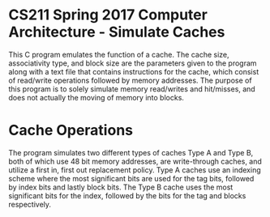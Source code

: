 # CS211 Spring 2017 Computer Architecture - Simulate Caches
This C program emulates the function of a cache. The cache size, associativity type, and block size are the parameters given to the program along with a text file that contains instructions for the cache, which consist of read/write operations followed by memory addresses. The purpose of this program is to solely simulate memory read/writes and hit/misses, and does not actually the moving of memory into blocks. 

# Cache Operations
The program simulates two different types of caches Type A and Type B, both of which use 48 bit memory addresses, are write-through caches, and utilize a first in, first out replacement policy. Type A caches use an indexing scheme where the most significant bits are used for the tag bits, followed by index bits and lastly block bits. The Type B cache uses the most significant bits for the index, followed by the bits for the tag and blocks respectively. 
